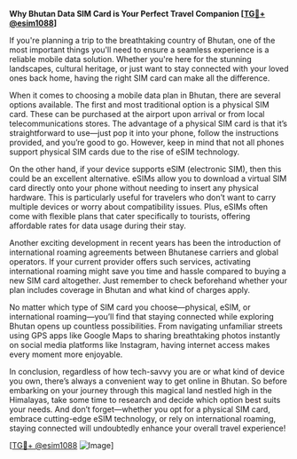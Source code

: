 **Why Bhutan Data SIM Card is Your Perfect Travel Companion [[TG💪+ @esim1088](https://t.me/s/esim1088)]**

If you're planning a trip to the breathtaking country of Bhutan, one of the most important things you'll need to ensure a seamless experience is a reliable mobile data solution. Whether you're here for the stunning landscapes, cultural heritage, or just want to stay connected with your loved ones back home, having the right SIM card can make all the difference.

When it comes to choosing a mobile data plan in Bhutan, there are several options available. The first and most traditional option is a physical SIM card. These can be purchased at the airport upon arrival or from local telecommunications stores. The advantage of a physical SIM card is that it’s straightforward to use—just pop it into your phone, follow the instructions provided, and you’re good to go. However, keep in mind that not all phones support physical SIM cards due to the rise of eSIM technology.

On the other hand, if your device supports eSIM (electronic SIM), then this could be an excellent alternative. eSIMs allow you to download a virtual SIM card directly onto your phone without needing to insert any physical hardware. This is particularly useful for travelers who don’t want to carry multiple devices or worry about compatibility issues. Plus, eSIMs often come with flexible plans that cater specifically to tourists, offering affordable rates for data usage during their stay.

Another exciting development in recent years has been the introduction of international roaming agreements between Bhutanese carriers and global operators. If your current provider offers such services, activating international roaming might save you time and hassle compared to buying a new SIM card altogether. Just remember to check beforehand whether your plan includes coverage in Bhutan and what kind of charges apply.

No matter which type of SIM card you choose—physical, eSIM, or international roaming—you’ll find that staying connected while exploring Bhutan opens up countless possibilities. From navigating unfamiliar streets using GPS apps like Google Maps to sharing breathtaking photos instantly on social media platforms like Instagram, having internet access makes every moment more enjoyable.

In conclusion, regardless of how tech-savvy you are or what kind of device you own, there’s always a convenient way to get online in Bhutan. So before embarking on your journey through this magical land nestled high in the Himalayas, take some time to research and decide which option best suits your needs. And don’t forget—whether you opt for a physical SIM card, embrace cutting-edge eSIM technology, or rely on international roaming, staying connected will undoubtedly enhance your overall travel experience!

[[TG💪+ @esim1088](https://t.me/s/esim1088) ![Image](https://i.postimg.cc/Y0z9fWf4/image.png)]